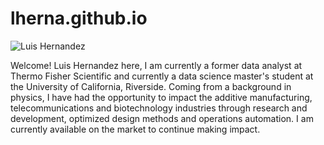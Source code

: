 # lherna.github.io

<p align = "left">
<img source="https://github.com/lherna/lherna.github.io/blob/main/images/portrait_main.png", title="Luis Hernandez">
</p>


Welcome! Luis Hernandez here, I am currently a former data analyst at Thermo Fisher Scientific and currently a data science master's student at the University of California, Riverside. Coming from a background in physics, I have had the opportunity to impact the additive manufacturing, telecommunications and biotechnology industries through research and development, optimized design methods and operations automation. I am currently available on the market to continue making impact.
